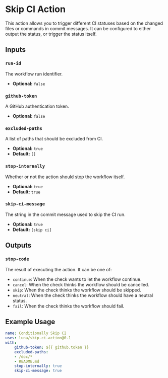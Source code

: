 # Skip CI Action
This action allows you to trigger different CI statuses based on the changed
files or commands in commit messages. It can be configured to either output the
status, or trigger the status itself.

## Inputs

### `run-id`
The workflow run identifier.

- **Optional:** `false`

### `github-token`
A GitHub authentication token.

- **Optional:** `false`

### `excluded-paths`
A list of paths that should be excluded from CI.

- **Optional:** `true`
- **Default:** `[]`

### `stop-internally`
Whether or not the action should stop the workflow itself.

- **Optional:** `true`
- **Default:** `true`

### `skip-ci-message`
The string in the commit message used to skip the CI run.

- **Optional:** `true`
- **Default:** `[skip ci]`

## Outputs

### `stop-code`
The result of executing the action. It can be one of:

- `continue`: When the check wants to let the workflow continue.
- `cancel`: When the check thinks the workflow should be cancelled.
- `skip`: When the check thinks the workflow should be skipped.
- `neutral`: When the check thinks the workflow should have a neutral status.
- `fail`: When the check thinks the workflow should fail.

## Example Usage

```yaml
name: Conditionally Skip CI
uses: luna/skip-ci-action@0.1
with:
    github-token: ${{ github.token }}
    excluded-paths:
    - /doc/*
    - README.md
    stop-internally: true
    skip-ci-message: true
```

